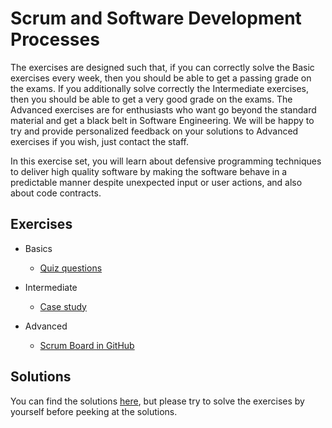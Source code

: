 # Scrum and Software Development Processes

The exercises are designed such that, if you can correctly solve the Basic exercises every week, then you should be able to get a passing grade on the exams. If you additionally solve correctly the Intermediate exercises, then you should be able to get a very good grade on the exams. The Advanced exercises are for enthusiasts who want go beyond the standard material and get a black belt in Software Engineering. We will be happy to try and provide personalized feedback on your solutions to Advanced exercises if you wish, just contact the staff.

In this exercise set, you will learn about defensive programming techniques to deliver high quality software by making the software behave in a predictable manner despite unexpected input or user actions, and also about code contracts.


## Exercises

- Basics
  - [Quiz questions](quiz.md)

- Intermediate
  - [Case study](case-study.md)

- Advanced
  - [Scrum Board in GitHub](scrum-board.md)


## Solutions

You can find the solutions [here](solutions), but please try to solve the exercises by yourself before peeking at the solutions.

